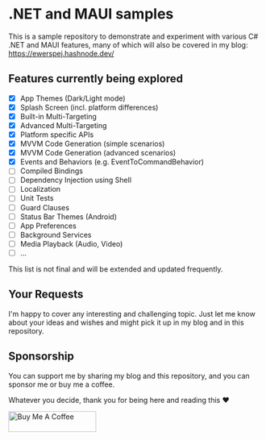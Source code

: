 # .NET and MAUI samples
This is a sample repository to demonstrate and experiment with various C# .NET and MAUI features, many of which will also be covered in my blog: https://ewerspej.hashnode.dev/

## Features currently being explored ##

- [x] App Themes (Dark/Light mode)
- [x] Splash Screen (incl. platform differences)
- [x] Built-in Multi-Targeting
- [x] Advanced Multi-Targeting
- [x] Platform specific APIs
- [x] MVVM Code Generation (simple scenarios)
- [x] MVVM Code Generation (advanced scenarios)
- [x] Events and Behaviors (e.g. EventToCommandBehavior)
- [ ] Compiled Bindings
- [ ] Dependency Injection using Shell
- [ ] Localization
- [ ] Unit Tests
- [ ] Guard Clauses
- [ ] Status Bar Themes (Android)
- [ ] App Preferences
- [ ] Background Services
- [ ] Media Playback (Audio, Video)
- [ ] ...

This list is not final and will be extended and updated frequently.

## Your Requests ##

I'm happy to cover any interesting and challenging topic. Just let me know about your ideas and wishes and might pick it up in my blog and in this repository.

## Sponsorship ##

You can support me by sharing my blog and this repository, and you can sponsor me or buy me a coffee.

Whatever you decide, thank you for being here and reading this ❤️

<a href="https://www.buymeacoffee.com/ewerspej" target="_blank"><img src="https://cdn.buymeacoffee.com/buttons/default-yellow.png" alt="Buy Me A Coffee" height="41" width="174"></a>
